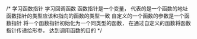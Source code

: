 /*  学习函数指针
	学习回调函数
	函数指针是一个变量，
	代表的是一个函数的地址
	函数指针的类型应该和指向的函数的类型一致
	自定义的一个函数的参数是一个函数指针
	将一个函数指针初始化为一个同类型的函数，
	在通过自定义的函数将函数指针传递给形参，
	达到调用函数的目的
*/
